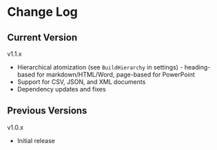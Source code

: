 # Change Log

## Current Version

v1.1.x

- Hierarchical atomization (see `BuildHierarchy` in settings) - heading-based for markdown/HTML/Word, page-based for PowerPoint
- Support for CSV, JSON, and XML documents
- Dependency updates and fixes

## Previous Versions

v1.0.x

- Initial release

